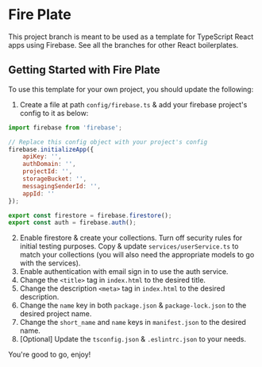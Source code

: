 # Fire Plate

This project branch is meant to be used as a template for TypeScript React apps using Firebase. See all the branches for other React boilerplates.

## Getting Started with Fire Plate

To use this template for your own project, you should update the following:

1. Create a file at path `config/firebase.ts` & add your firebase project's config to it as below:

```javascript
import firebase from 'firebase';

// Replace this config object with your project's config
firebase.initializeApp({
	apiKey: '',
	authDomain: '',
	projectId: '',
	storageBucket: '',
	messagingSenderId: '',
	appId: ''
});

export const firestore = firebase.firestore();
export const auth = firebase.auth();
```

2. Enable firestore & create your collections. Turn off security rules for initial testing purposes. Copy & update `services/userService.ts` to match your collections (you will also need the appropriate models to go with the services).
3. Enable authentication with email sign in to use the auth service.
4. Change the `<title>` tag in `index.html` to the desired title.
5. Change the description `<meta>` tag in `index.html` to the desired description.
6. Change the `name` key in both `package.json` & `package-lock.json` to the desired project name.
7. Change the `short_name` and `name` keys in `manifest.json` to the desired name.
8. [Optional] Update the `tsconfig.json` & `.eslintrc.json` to your needs.

You're good to go, enjoy!
